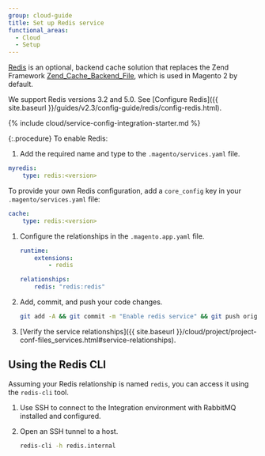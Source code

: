 ```yaml
---
group: cloud-guide
title: Set up Redis service
functional_areas:
  - Cloud
  - Setup
---
```


[Redis](http://redis.io) is an optional, backend cache solution that replaces the Zend Framework [Zend_Cache_Backend_File](http://framework.zend.com/apidoc/1.0/Zend_Cache/Backend/Zend_Cache_Backend_File.html), which is used in Magento 2 by default.

We support Redis versions 3.2 and 5.0. See [Configure Redis]({{ site.baseurl }}/guides/v2.3/config-guide/redis/config-redis.html).

{% include cloud/service-config-integration-starter.md %}

{:.procedure}
To enable Redis:

1. Add the required name and type to the `.magento/services.yaml` file.

  ```yaml
  myredis:
      type: redis:<version>
  ```

  To provide your own Redis configuration, add a `core_config` key in your `.magento/services.yaml` file:

  ```yaml
  cache:
      type: redis:<version>
  ```

1. Configure the relationships in the `.magento.app.yaml` file.

   ```yaml
   runtime:
       extensions:
           - redis

   relationships:
       redis: "redis:redis"
   ```

1. Add, commit, and push your code changes.

   ```bash
   git add -A && git commit -m "Enable redis service" && git push origin <branch-name>
   ```

1. [Verify the service relationships]({{ site.baseurl }}/cloud/project/project-conf-files_services.html#service-relationships).

## Using the Redis CLI

Assuming your Redis relationship is named `redis`, you can access it using the `redis-cli` tool.

1. Use SSH to connect to the Integration environment with RabbitMQ installed and configured.

1. Open an SSH tunnel to a host.

   ```bash
   redis-cli -h redis.internal
   ```
